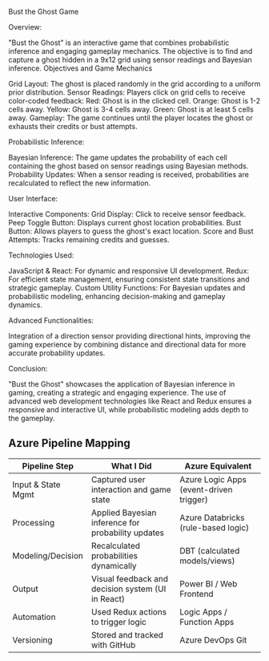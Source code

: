 Bust the Ghost Game 

Overview:

"Bust the Ghost" is an interactive game that combines probabilistic inference and engaging gameplay mechanics. The objective is to find and capture a ghost hidden in a 9x12 grid using sensor readings and Bayesian inference. Objectives and Game Mechanics

Grid Layout: The ghost is placed randomly in the grid according to a uniform prior distribution. Sensor Readings: Players click on grid cells to receive color-coded feedback: Red: Ghost is in the clicked cell. Orange: Ghost is 1-2 cells away. Yellow: Ghost is 3-4 cells away. Green: Ghost is at least 5 cells away. Gameplay: The game continues until the player locates the ghost or exhausts their credits or bust attempts.

Probabilistic Inference:

Bayesian Inference: The game updates the probability of each cell containing the ghost based on sensor readings using Bayesian methods. Probability Updates: When a sensor reading is received, probabilities are recalculated to reflect the new information.

User Interface:

Interactive Components: Grid Display: Click to receive sensor feedback. Peep Toggle Button: Displays current ghost location probabilities. Bust Button: Allows players to guess the ghost's exact location. Score and Bust Attempts: Tracks remaining credits and guesses.

Technologies Used:

JavaScript & React: For dynamic and responsive UI development. Redux: For efficient state management, ensuring consistent state transitions and strategic gameplay. Custom Utility Functions: For Bayesian updates and probabilistic modeling, enhancing decision-making and gameplay dynamics.

Advanced Functionalities:

Integration of a direction sensor providing directional hints, improving the gaming experience by combining distance and directional data for more accurate probability updates.

Conclusion:

"Bust the Ghost" showcases the application of Bayesian inference in gaming, creating a strategic and engaging experience. The use of advanced web development technologies like React and Redux ensures a responsive and interactive UI, while probabilistic modeling adds depth to the gameplay. 



## Azure Pipeline Mapping

| Pipeline Step       | What I Did                                                | Azure Equivalent              |
|---------------------|-----------------------------------------------------------|-------------------------------|
| Input & State Mgmt  | Captured user interaction and game state                  | Azure Logic Apps (event-driven trigger) |
| Processing          | Applied Bayesian inference for probability updates        | Azure Databricks (rule-based logic)     |
| Modeling/Decision   | Recalculated probabilities dynamically                    | DBT (calculated models/views)           |
| Output              | Visual feedback and decision system (UI in React)         | Power BI / Web Frontend                 |
| Automation          | Used Redux actions to trigger logic                       | Logic Apps / Function Apps              |
| Versioning          | Stored and tracked with GitHub                            | Azure DevOps Git                        |

